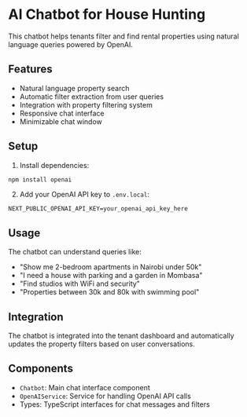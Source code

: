 # AI Chatbot for House Hunting

This chatbot helps tenants filter and find rental properties using natural language queries powered by OpenAI.

## Features

- Natural language property search
- Automatic filter extraction from user queries
- Integration with property filtering system
- Responsive chat interface
- Minimizable chat window

## Setup

1. Install dependencies:
```bash
npm install openai
```

2. Add your OpenAI API key to `.env.local`:
```
NEXT_PUBLIC_OPENAI_API_KEY=your_openai_api_key_here
```

## Usage

The chatbot can understand queries like:
- "Show me 2-bedroom apartments in Nairobi under 50k"
- "I need a house with parking and a garden in Mombasa"
- "Find studios with WiFi and security"
- "Properties between 30k and 80k with swimming pool"

## Integration

The chatbot is integrated into the tenant dashboard and automatically updates the property filters based on user conversations.

## Components

- `Chatbot`: Main chat interface component
- `OpenAIService`: Service for handling OpenAI API calls
- Types: TypeScript interfaces for chat messages and filters